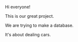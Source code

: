 Hi everyone!

This is our great project.

We are trying to make a database.

It's about dealing cars.
